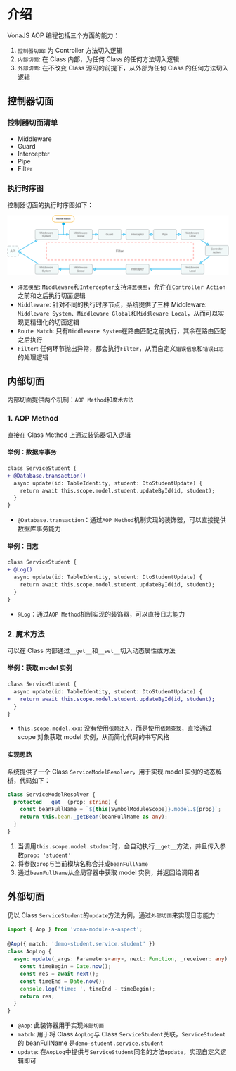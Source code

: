 # 介绍

VonaJS AOP 编程包括三个方面的能力：

1. `控制器切面`: 为 Controller 方法切入逻辑
2. `内部切面`: 在 Class 内部，为任何 Class 的任何方法切入逻辑
3. `外部切面`: 在不改变 Class 源码的前提下，从外部为任何 Class 的任何方法切入逻辑

## 控制器切面

### 控制器切面清单

* Middleware
* Guard
* Intercepter
* Pipe
* Filter

### 执行时序图

控制器切面的执行时序图如下：

![](../../assets/img/aop/aspect-controller.png)

- `洋葱模型`: `Middleware`和`Intercepter`支持`洋葱模型`，允许在`Controller Action`之前和之后执行切面逻辑
- `Middleware`: 针对不同的执行时序节点，系统提供了三种 Middleware: `Middleware System`、`Middleware Global`和`Middleware Local`，从而可以实现更精细化的切面逻辑
- `Route Match`: 只有`Middleware System`在路由匹配之前执行，其余在路由匹配之后执行
- `Filter`: 任何环节抛出异常，都会执行`Filter`，从而自定义`错误信息`和`错误日志`的处理逻辑

## 内部切面

内部切面提供两个机制：`AOP Method`和`魔术方法`

### 1. AOP Method

直接在 Class Method 上通过装饰器切入逻辑

#### 举例：数据库事务

``` diff
class ServiceStudent {
+ @Database.transaction()
  async update(id: TableIdentity, student: DtoStudentUpdate) {
    return await this.scope.model.student.updateById(id, student);
  }
}
```

- `@Database.transaction`：通过`AOP Method`机制实现的装饰器，可以直接提供数据库事务能力

#### 举例：日志

``` diff
class ServiceStudent {
+ @Log()
  async update(id: TableIdentity, student: DtoStudentUpdate) {
    return await this.scope.model.student.updateById(id, student);
  }
}
```

- `@Log`：通过`AOP Method`机制实现的装饰器，可以直接日志能力

### 2. 魔术方法

可以在 Class 内部通过`__get__`和`__set__`切入动态属性或方法

#### 举例：获取 model 实例

``` diff
class ServiceStudent {
  async update(id: TableIdentity, student: DtoStudentUpdate) {
+   return await this.scope.model.student.updateById(id, student);
  }
}
```

- `this.scope.model.xxx`: 没有使用`依赖注入`，而是使用`依赖查找`，直接通过 scope 对象获取 model 实例，从而简化代码的书写风格

#### 实现思路

系统提供了一个 Class `ServiceModelResolver`，用于实现 model 实例的动态解析，代码如下：

``` typescript
class ServiceModelResolver {
  protected __get__(prop: string) {
    const beanFullName = `${this[SymbolModuleScope]}.model.${prop}`;
    return this.bean._getBean(beanFullName as any);
  }
}
```

1. 当调用`this.scope.model.student`时，会自动执行`__get__`方法，并且传入参数`prop: 'student'`
2. 将参数`prop`与当前模块名称合并成`beanFullName`
3. 通过`beanFullName`从全局容器中获取 model 实例，并返回给调用者

## 外部切面

仍以 Class `ServiceStudent`的`update`方法为例，通过`外部切面`来实现日志能力：

``` typescript
import { Aop } from 'vona-module-a-aspect';

@Aop({ match: 'demo-student.service.student' })
class AopLog {
  async update(_args: Parameters<any>, next: Function, _receiver: any) {
    const timeBegin = Date.now();
    const res = await next();
    const timeEnd = Date.now();
    console.log('time: ', timeEnd - timeBegin);
    return res;
  }
}
```

- `@Aop`: 此装饰器用于实现`外部切面`
- `match`: 用于将 Class `AopLog`与 Class `ServiceStudent`关联，`ServiceStudent`的 beanFullName 是`demo-student.service.student`
- `update`: 在`AopLog`中提供与`ServiceStudent`同名的方法`update`，实现自定义逻辑即可
